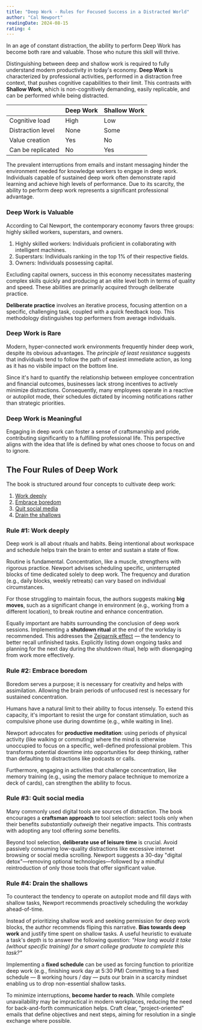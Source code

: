 ```yaml
---
title: "Deep Work - Rules for Focused Success in a Distracted World"
author: "Cal Newport"
readingDate: 2024-08-15
rating: 4
---
```


In an age of constant distraction, the ability to perform Deep Work has become both rare and valuable. Those who nuture this skill will thrive.

Distinguishing between deep and shallow work is required to fully understand modern productivity in today's economy. **Deep Work** is characterized by professional activities, performed in a distraction free context, that pushes cognitive capabilities to their limit. This contrasts with **Shallow Work**, which is non-cognitively demanding, easily replicable, and can be performed while being distracted.

|                   | Deep Work | Shallow Work |
| ----------------- | --------- | ------------ |
| Cognitive load    | High      | Low          |
| Distraction level | None      | Some         |
| Value creation    | Yes       | No           |
| Can be replicated | No        | Yes          |

The prevalent interruptions from emails and instant messaging hinder the environment needed for knowledge workers to engage in deep work. Individuals capable of sustained deep work often demonstrate rapid learning and achieve high levels of performance. Due to its scarcity, the ability to perform deep work represents a significant professional advantage.

### Deep Work is Valuable

According to Cal Newport, the contemporary economy favors three groups: highly skilled workers, superstars, and owners.

1. Highly skilled workers: Individuals proficient in collaborating with intelligent machines.
2. Superstars: Individuals ranking in the top 1% of their respective fields.
3. Owners: Individuals possessing capital.

Excluding capital owners, success in this economy necessitates mastering complex skills quickly and producing at an elite level both in terms of quality and speed. These abilities are primarily acquired through deliberate practice.

**Deliberate practice** involves an iterative process, focusing attention on a specific, challenging task, coupled with a quick feedback loop. This methodology distinguishes top performers from average individuals.

### Deep Work is Rare

Modern, hyper-connected work environments frequently hinder deep work, despite its obvious advantages. The _principle of least resistance_ suggests that individuals tend to follow the path of easiest immediate action, as long as it has no visbile impact on the bottom line.

Since it's hard to quantify the relationship between employee concentration and financial outcomes, businesses lack strong incentives to actively minimize distractions. Consequently, many employees operate in a reactive or autopilot mode, their schedules dictated by incoming notifications rather than strategic priorities.

### Deep Work is Meaningful

Engaging in deep work can foster a sense of craftsmanship and pride, contributing significantly to a fulfilling professional life. This perspective aligns with the idea that life is defined by what ones choose to focus on and to ignore.

## The Four Rules of Deep Work

The book is structured around four concepts to cultivate deep work:

1. [Work deeply](#rule-1-work-deeply)
2. [Embrace boredom](#rule-2-embrace-boredom)
3. [Quit social media](#rule-3-quit-social-media)
4. [Drain the shallows](#rule-4-drain-the-shallows)

### Rule #1: Work deeply

Deep work is all about rituals and habits. Being intentional about workspace and schedule helps train the brain to enter and sustain a state of flow.

Routine is fundamental. Concentration, like a muscle, strengthens with rigorous practice. Newport advises scheduling specific, uninterrupted blocks of time dedicated solely to deep work. The frequency and duration (e.g., daily blocks, weekly retreats) can vary based on individual circumstances.

For those struggling to maintain focus, the authors suggests making **big moves**, such as a significant change in environment (e.g., working from a different location), to break routine and enhance concentration.

Equally important are habits surrounding the conclusion of deep work sessions. Implementing a **shutdown ritual** at the end of the workday is recommended. This addresses the [Zeigarnik effect](https://en.wikipedia.org/wiki/Zeigarnik_effect) — the tendency to better recall unfinished tasks. Explicitly listing down ongoing tasks and planning for the next day during the shutdown ritual, help with disengaging from work more effectively.

### Rule #2: Embrace boredom

Boredom serves a purpose; it is necessary for creativity and helps with assimilation. Allowing the brain periods of unfocused rest is necessary for sustained concentration.

Humans have a natural limit to their ability to focus intensely. To extend this capacity, it's important to resist the urge for constant stimulation, such as compulsive phone use during downtime (e.g., while waiting in line).

Newport advocates for **productive meditation**: using periods of physical activity (like walking or commuting) where the mind is otherwise unoccupied to focus on a specific, well-defined professional problem. This transforms potential downtime into opportunities for deep thinking, rather than defaulting to distractions like podcasts or calls.

Furthermore, engaging in activities that challenge concentration, like memory training (e.g., using the memory palace technique to memorize a deck of cards), can strengthen the ability to focus.

### Rule #3: Quit social media

Many commonly used digital tools are sources of distraction. The book encourages a **craftsman approach** to tool selection: select tools only when their benefits _substantially outweigh_ their negative impacts. This contrasts with adopting any tool offering _some_ benefits.

Beyond tool selection, **deliberate use of leisure time** is crucial. Avoid passively consuming low-quality distractions like excessive internet browsing or social media scrolling. Newport suggests a 30-day "digital detox"—removing optional technologies—followed by a mindful reintroduction of only those tools that offer significant value.

### Rule #4: Drain the shallows

To counteract the tendency to operate on autopilot mode and fill days with shallow tasks, Newport recommends proactively scheduling the workday ahead-of-time.

Instead of prioritizing shallow work and seeking permission for deep work blocks, the author recommends fliping this narrative. **Bias towards deep work** and justify time spent on shallow tasks. A useful heuristic to evaluate a task's depth is to answer the following question: _"How long would it take (without specific training) for a smart college graduate to complete this task?"_

Implementing a **fixed schedule** can be used as forcing function to prioritize deep work (e.g., finishing work day at 5:30 PM) Committing to a fixed schedule — 8 working hours / day — puts our brain in a scarcity mindset enabling us to drop non-essential shallow tasks.

To minimize interruptions, **become harder to reach**. While complete unavailability may be impractical in modern workplaces, reducing the need for back-and-forth communication helps. Craft clear, "project-oriented" emails that define objectives and next steps, aiming for resolution in a single exchange where possible.

